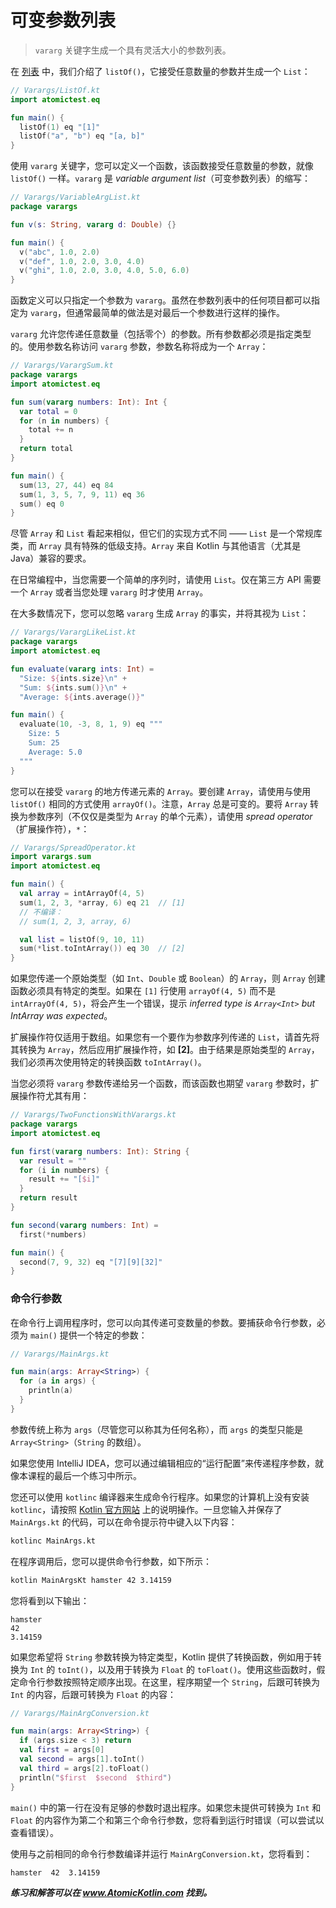 # 可变参数列表

> `vararg` 关键字生成一个具有灵活大小的参数列表。

在 [列表](se02-ch09.md) 中，我们介绍了 `listOf()`，它接受任意数量的参数并生成一个 `List`：

```kotlin
// Varargs/ListOf.kt
import atomictest.eq

fun main() {
  listOf(1) eq "[1]"
  listOf("a", "b") eq "[a, b]"
}
```

使用 `vararg` 关键字，您可以定义一个函数，该函数接受任意数量的参数，就像 `listOf()` 一样。`vararg` 是 *variable argument list*（可变参数列表）的缩写：

```kotlin
// Varargs/VariableArgList.kt
package varargs

fun v(s: String, vararg d: Double) {}

fun main() {
  v("abc", 1.0, 2.0)
  v("def", 1.0, 2.0, 3.0, 4.0)
  v("ghi", 1.0, 2.0, 3.0, 4.0, 5.0, 6.0)
}
```

函数定义可以只指定一个参数为 `vararg`。虽然在参数列表中的任何项目都可以指定为 `vararg`，但通常最简单的做法是对最后一个参数进行这样的操作。

`vararg` 允许您传递任意数量（包括零个）的参数。所有参数都必须是指定类型的。使用参数名称访问 `vararg` 参数，参数名称将成为一个 `Array`：

```kotlin
// Varargs/VarargSum.kt
package varargs
import atomictest.eq

fun sum(vararg numbers: Int): Int {
  var total = 0
  for (n in numbers) {
    total += n
  }
  return total
}

fun main() {
  sum(13, 27, 44) eq 84
  sum(1, 3, 5, 7, 9, 11) eq 36
  sum() eq 0
}
```

尽管 `Array` 和 `List` 看起来相似，但它们的实现方式不同 —— `List` 是一个常规库类，而 `Array` 具有特殊的低级支持。`Array` 来自 Kotlin 与其他语言（尤其是 Java）兼容的要求。

在日常编程中，当您需要一个简单的序列时，请使用 `List`。仅在第三方 API 需要一个 `Array` 或者当您处理 `vararg` 时才使用 `Array`。

在大多数情况下，您可以忽略 `vararg` 生成 `Array` 的事实，并将其视为 `List`：

```kotlin
// Varargs/VarargLikeList.kt
package varargs
import atomictest.eq

fun evaluate(vararg ints: Int) =
  "Size: ${ints.size}\n" +
  "Sum: ${ints.sum()}\n" +
  "Average: ${ints.average()}"

fun main() {
  evaluate(10, -3, 8, 1, 9) eq """
    Size: 5
    Sum: 25
    Average: 5.0
  """
}
```

您可以在接受 `vararg` 的地方传递元素的 `Array`。要创建 `Array`，请使用与使用 `listOf()` 相同的方式使用 `arrayOf()`。注意，`Array` 总是可变的。要将 `Array` 转换为参数序列（不仅仅是类型为 `Array` 的单个元素），请使用 *spread operator*（扩展操作符），`*`：

```kotlin
// Varargs/SpreadOperator.kt
import varargs.sum
import atomictest.eq

fun main() {
  val array = intArrayOf(4, 5)
  sum(1, 2, 3, *array, 6) eq 21  // [1]
  // 不编译：
  // sum(1, 2, 3, array, 6)

  val list = listOf(9, 10, 11)
  sum(*list.toIntArray()) eq 30  // [2]
}
```

如果您传递一个原始类型（如 `Int`、`Double` 或 `Boolean`）的 `Array`，则 `Array` 创建函数必须具有特定的类型。如果在 `[1]` 行使用 `arrayOf(4, 5)` 而不是 `intArrayOf(4, 5)`，将会产生一个错误，提示 *inferred type is `Array<Int>` but IntArray was expected*。

扩展操作符仅适用于数组。如果您有一个要作为参数序列传递的 `List`，请首先将其转换为 `Array`，然后应用扩展操作符，如 **[2]**。由于结果是原始类型的 `Array`，我们必须再次使用特定的转换函数 `toIntArray()`。

当您必须将 `vararg` 参数传递给另一个函数，而该函数也期望 `vararg` 参数时，扩展操作符尤其有用：

```kotlin
// Varargs/TwoFunctionsWithVarargs.kt
package varargs
import atomictest.eq

fun first(vararg numbers: Int): String {
  var result = ""
  for (i in numbers) {
    result += "[$i]"
  }
  return result
}

fun second(vararg numbers: Int) =
  first(*numbers)

fun main() {
  second(7, 9, 32) eq "[7][9][32]"
}
```

### 命令行参数

在命令行上调用程序时，您可以向其传递可变数量的参数。要捕获命令行参数，必须为 `main()` 提供一个特定的参数：

```kotlin
// Varargs/MainArgs.kt

fun main(args: Array<String>) {
  for (a in args) {
    println(a)
  }
}
```

参数传统上称为 `args`（尽管您可以称其为任何名称），而 `args` 的类型只能是 `Array<String>`（`String` 的数组）。

如果您使用 IntelliJ IDEA，您可以通过编辑相应的“运行配置”来传递程序参数，就像本课程的最后一个练习中所示。

您还可以使用 `kotlinc` 编译器来生成命令行程序。如果您的计算机上没有安装 `kotlinc`，请按照 [Kotlin 官方网站](https://kotlinlang.org/) 上的说明操作。一旦您输入并保存了 `MainArgs.kt` 的代码，可以在命令提示符中键入以下内容：

```sh
kotlinc MainArgs.kt
```

在程序调用后，您可以提供命令行参数，如下所示：

```sh
kotlin MainArgsKt hamster 42 3.14159
```

您将看到以下输出：

```
hamster
42
3.14159
```

如果您希望将 `String` 参数转换为特定类型，Kotlin 提供了转换函数，例如用于转换为 `Int` 的 `toInt()`，以及用于转换为 `Float` 的 `toFloat()`。使用这些函数时，假定命令行参数按照特定顺序出现。在这里，程序期望一个 `String`，后跟可转换为 `Int` 的内容，后跟可转换为 `Float` 的内容：

```kotlin
// Varargs/MainArgConversion.kt

fun main(args: Array<String>) {
  if (args.size < 3) return
  val first = args[0]
  val second = args[1].toInt()
  val third = args[2].toFloat()
  println("$first  $second  $third")
}
```

`main()` 中的第一行在没有足够的参数时退出程序。如果您未提供可转换为 `Int` 和 `Float` 的内容作为第二个和第三个命令行参数，您将看到运行时错误（可以尝试以查看错误）。

使用与之前相同的命令行参数编译并运行 `MainArgConversion.kt`，您将看到：

```
hamster  42  3.14159
```

***练习和解答可以在 www.AtomicKotlin.com 找到。***